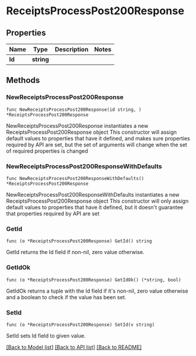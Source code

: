 # ReceiptsProcessPost200Response

## Properties

Name | Type | Description | Notes
------------ | ------------- | ------------- | -------------
**Id** | **string** |  | 

## Methods

### NewReceiptsProcessPost200Response

`func NewReceiptsProcessPost200Response(id string, ) *ReceiptsProcessPost200Response`

NewReceiptsProcessPost200Response instantiates a new ReceiptsProcessPost200Response object
This constructor will assign default values to properties that have it defined,
and makes sure properties required by API are set, but the set of arguments
will change when the set of required properties is changed

### NewReceiptsProcessPost200ResponseWithDefaults

`func NewReceiptsProcessPost200ResponseWithDefaults() *ReceiptsProcessPost200Response`

NewReceiptsProcessPost200ResponseWithDefaults instantiates a new ReceiptsProcessPost200Response object
This constructor will only assign default values to properties that have it defined,
but it doesn't guarantee that properties required by API are set

### GetId

`func (o *ReceiptsProcessPost200Response) GetId() string`

GetId returns the Id field if non-nil, zero value otherwise.

### GetIdOk

`func (o *ReceiptsProcessPost200Response) GetIdOk() (*string, bool)`

GetIdOk returns a tuple with the Id field if it's non-nil, zero value otherwise
and a boolean to check if the value has been set.

### SetId

`func (o *ReceiptsProcessPost200Response) SetId(v string)`

SetId sets Id field to given value.



[[Back to Model list]](../README.md#documentation-for-models) [[Back to API list]](../README.md#documentation-for-api-endpoints) [[Back to README]](../README.md)


